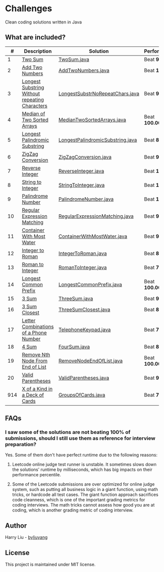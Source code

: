 # Challenges
Clean coding solutions written in Java

## What are included?

| #   | Description                                                                                                                    | Solution                                                                           | Performance      |
|-----|--------------------------------------------------------------------------------------------------------------------------------|------------------------------------------------------------------------------------|------------------|
| 1   | [Two Sum](https://leetcode.com/problems/two-sum)                                                                               | [TwoSum.java](src/main/java/TwoSum.java)                                           | Beat **98.8%**   |
| 2   | [Add Two Numbers](https://leetcode.com/problems/add-two-numbers)                                                               | [AddTwoNumbers.java](src/main/java/AddTwoNumbers.java)                             | Beat **100%**    |
| 3   | [Longest Substring Without repeating Characters](https://leetcode.com/problems/longest-substring-without-repeating-characters) | [LongestSubstrNoRepeatChars.java](src/main/java/LongestSubstrNoRepeatChars.java)   | Beat **99.86%**  |
| 4   | [Median of Two Sorted Arrays](https://leetcode.com/problems/median-of-two-sorted-arrays)                                       | [MedianTwoSortedArrays.java](src/main/java/MedianTwoSortedArrays.java)             | Beat **100.00%** |
| 5   | [Longest Palindromic Substring](https://leetcode.com/problems/longest-palindromic-substring)                                   | [LongestPalindromicSubstring.java](src/main/java/LongestPalindromicSubstring.java) | Beat **86.88%**  |
| 6   | [ZigZag Conversion](https://leetcode.com/problems/zigzag-conversion)                                                           | [ZigZagConversion.java](src/main/java/ZigZagConversion.java)                       | Beat **95.76%**  |
| 7   | [Reverse Integer](https://leetcode.com/problems/reverse-integer)                                                               | [ReverseInteger.java](src/main/java/ReverseInteger.java)                           | Beat **100%**    |
| 8   | [String to Integer](https://leetcode.com/problems/string-to-integer-atoi)                                                      | [StringToInteger.java](src/main/java/StringToInteger.java)                         | Beat **100%**    |
| 9   | [Palindrome Number](https://leetcode.com/problems/palindrome-number)                                                           | [PalindromeNumber.java](src/main/java/PalindromeNumber.java)                       | Beat **100%**    |
| 10  | [Regular Expression Matching](https://leetcode.com/problems/regular-expression-matching)                                       | [RegularExpressionMatching.java](src/main/java/RegularExpressionMatching.java)     | Beat **93.19%**  |
| 11  | [Container With Most Water](https://leetcode.com/problems/container-with-most-water)                                           | [ContainerWithMostWater.java](src/main/java/ContainerWithMostWater.java)           | Beat **95.44%**  |
| 12  | [Integer to Roman](https://leetcode.com/problems/integer-to-roman)                                                             | [IntegerToRoman.java](src/main/java/IntegerToRoman.java)                           | Beat **81.64**   |
| 13  | [Roman to Integer](https://leetcode.com/problems/roman-to-integer)                                                             | [RomanToInteger.java](src/main/java/RomanToInteger.java)                           | Beat **75.68**   |
| 14  | [Longest Common Prefix](https://leetcode.com/problems/longest-common-prefix)                                                   | [LongestCommonPrefix.java](src/main/java/LongestCommonPrefix.java)                 | Beat **100.00%** |
| 15  | [3 Sum](https://leetcode.com/problems/3sum/)                                                                                   | [ThreeSum.java](src/main/java/ThreeSum.java)                                       | Beat **92.57%**  |
| 16  | [3 Sum Closest](https://leetcode.com/problems/3sum-closest/)                                                                   | [ThreeSumClosest.java](src/main/java/ThreeSumClosest.java)                         | Beat **86.03%**  |
| 17  | [Letter Combinations of a Phone Number](https://leetcode.com/problems/letter-combinations-of-a-phone-number)                   | [TelephoneKeypad.java](src/main/java/TelephoneKeypad.java)                         | Beat **72.3%**   |
| 18  | [4 Sum](https://leetcode.com/problems/4sum)                                                                                    | [FourSum.java](src/main/java/FourSum.java)                                         | Beat **83.12%**  |
| 19  | [Remove Nth Node From End of List](https://leetcode.com/problems/remove-nth-node-from-end-of-list)                             | [RemoveNodeEndOfList.java](src/main/java/RemoveNodeEndOfList.java)                 | Beat **100.00%** |
| 20  | [Valid Parentheses](https://leetcode.com/problems/valid-parentheses)                                                           | [ValidParentheses.java](src/main/java/ValidParentheses.java)                       | Beat **98.71%**  |
| 914 | [X of a Kind in a Deck of Cards](https://leetcode.com/problems/x-of-a-kind-in-a-deck-of-cards)                                 | [GroupsOfCards.java](src/main/java/GroupsOfCards.java)                             | Beat **74.39%**  |

## FAQs
### I saw some of the solutions are not beating 100% of submissions, should I still use them as reference for interview preparation?
Yes. Some of them don't have perfect runtime due to the following reasons:

1. Leetcode online judge test runner is unstable. It sometimes slows down the solutions' runtime by milliseconds, which 
has big impacts on their performance percentile.

2. Some of the Leetcode submissions are over optimized for online judge system, such as putting all business logic in a
giant function, using math tricks, or hardcode all test cases. The giant function approach sacrifices code cleanness, 
which is one of the important grading metrics for coding interviews. The math tricks cannot assess how good you are at 
coding, which is another grading metric of coding interview.

## Author
Harry Liu - [byliuyang](https://github.com/byliuyang)

## License
This project is maintained under MIT license.
